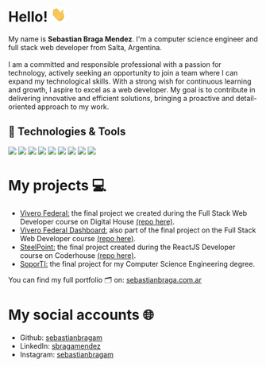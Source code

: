 # Hello! <img src="https://raw.githubusercontent.com/sebastianbragam/sebastianbragam/master/wave.gif" width="30px" height="30px" />

My name is **Sebastian Braga Mendez**. I'm a computer science engineer and full stack web developer from Salta, Argentina. 
<br/> <br/> 
I am a committed and responsible professional with a passion for technology, actively seeking an opportunity to join a team where I can expand my technological skills. With a strong wish for continuous learning and growth, I aspire to excel as a web developer. My goal is to contribute in delivering innovative and efficient solutions, bringing a proactive and detail-oriented approach to my work.

<!-- end -->

## 🔧 Technologies & Tools
![](https://img.shields.io/badge/JavaScript-informational?style=flat&logo=javascript&logoColor=white&color=2bbc8a)
![](https://img.shields.io/badge/NodeJS-informational?style=flat&logo=node.js&logoColor=white&color=2bbc8a)
![](https://img.shields.io/badge/Express-informational?style=flat&logo=express&logoColor=white&color=2bbc8a)
![](https://img.shields.io/badge/HTML-informational?style=flat&logo=HTML5&logoColor=white&color=2bbc8a)
![](https://img.shields.io/badge/CSS-informational?style=flat&logo=css3&logoColor=white&color=2bbc8a)
![](https://img.shields.io/badge/ReactJS-informational?style=flat&logo=React&logoColor=white&color=2bbc8a)
![](https://img.shields.io/badge/MySQL-informational?style=flat&logo=MySQL&logoColor=white&color=2bbc8a)
![](https://img.shields.io/badge/MSSQLServer-informational?style=flat&logo=microsoftsqlserver&logoColor=white&color=2bbc8a)
![](https://img.shields.io/badge/APIs-informational?style=flat&logoColor=white&color=2bbc8a)

<!-- end -->

# My projects 💻 
- [Vivero Federal:](https://viverofederal.sebastianbraga.com.ar/) the final project we created during the Full Stack Web Developer course on Digital House [(repo here)](https://github.com/sebastianbragam/grupo_10_ViveroFederal). 
- [Vivero Federal Dashboard:](https://viverofederal-dashboard.sebastianbraga.com.ar/) also part of the final project on the Full Stack Web Developer course [(repo here)](https://github.com/sebastianbragam/grupo_10_ViveroFederal_dashboard).
- [SteelPoint:](https://steelpoint.sebastianbraga.com.ar/) the final project created during the ReactJS Developer course on Coderhouse [(repo here)](https://github.com/sebastianbragam/steelpoint).
- [SoporTI:](https://github.com/sebastianbragam/SoporTI) the final project for my Computer Science Engineering degree.

<!-- end -->

You can find my full portfolio 🗂️ on: [sebastianbraga.com.ar](https://sebastianbraga.com.ar/)


<!-- links to your social media accounts -->

# My social accounts 🌐 

- Github: [sebastianbragam](https://github.com/sebastianbragam)
- LinkedIn: [sbragamendez](https://www.linkedin.com/in/sbragamendez/)
- Instagram: [sebastianbragam](https://www.instagram.com/sebastianbragam/)

<!-- end -->

<!-- Resources -->
<!-- Icons: https://simpleicons.org/ -->
<!-- Emojis: https://emojipedia.org/emoji/ -->
<!-- HTML Emojis: https://www.fileformat.info/index.htm -->
<!-- Shields: https://shields.io/ -->
<!-- Awesome GitHub Profile README: https://github.com/abhisheknaiidu/awesome-github-profile-readme -->
